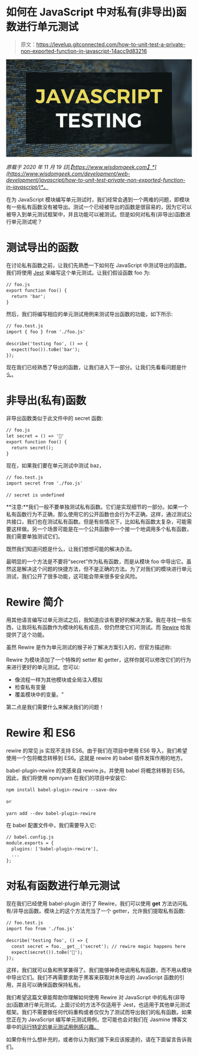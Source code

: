 # 如何在 JavaScript 中对私有(非导出)函数进行单元测试

> 原文：<https://levelup.gitconnected.com/how-to-unit-test-a-private-non-exported-function-in-javascript-14acc9d83216>

![](img/74fcda31272aefa87e2783811b8b28fb.png)

*原载于 2020 年 11 月 19 日*[*【https://www.wisdomgeek.com】*](https://www.wisdomgeek.com/development/web-development/javascript/how-to-unit-test-private-non-exported-function-in-javascript/)*。*

在为 JavaScript 模块编写单元测试时，我们经常会遇到一个两难的问题，即模块有一些私有函数没有被导出。测试一个已经被导出的函数是很容易的，因为它可以被导入到单元测试框架中，并且功能可以被测试。但是如何对私有(非导出)函数进行单元测试呢？

# 测试导出的函数

在讨论私有函数之前，让我们先熟悉一下如何在 JavaScript 中测试导出的函数。我们将使用 [Jest](https://www.wisdomgeek.com/development/web-development/how-to-setup-jest-typescript-babel-webpack-project/) 来编写这个单元测试。让我们假设函数 foo 为:

```
// foo.js
export function foo() {
  return 'bar';
}
```

然后，我们将编写相应的单元测试用例来测试导出函数的功能，如下所示:

```
// foo.test.js
import { foo } from './foo.js'

describe('testing foo', () => {
  expect(foo()).toBe('bar');
});
```

现在我们已经熟悉了导出的函数，让我们进入下一部分。让我们先看看问题是什么。

# 非导出(私有)函数

非导出函数类似于此文件中的 secret 函数:

```
// foo.js
let secret = () => '🤫'
export function foo() {
  return secret();
}
```

现在，如果我们要在单元测试中测试 baz，

```
// foo.test.js
import secret from './foo.js'

// secret is undefined
```

**注意:**我们一般不要单独测试私有函数。它们是实现细节的一部分。如果一个私有函数行为不正确，那么使用它的公开函数也会行为不正确。这样，通过测试公共接口，我们也在测试私有函数。但是有些情况下，比如私有函数太复杂，可能需要这样做。另一个场景可能是在一个公共函数中一个接一个地调用多个私有函数，我们需要单独测试它们。

既然我们知道问题是什么，让我们想想可能的解决办法。

最明显的一个方法是不要将“secret”作为私有函数，而是从模块 foo 中导出它。虽然这是解决这个问题的快捷方法，但不是正确的方法。为了对我们的模块进行单元测试，我们公开了很多功能，这可能会带来很多安全风险。

# Rewire 简介

用其他语言编写过单元测试之后，我知道应该有更好的解决方案。我在寻找一些东西，让我将私有函数作为模块的私有成员，但仍然使它们可测试。而 [Rewire](https://www.npmjs.com/package/rewire) 给我提供了这个功能。

虽然 Rewire 是作为单元测试的猴子补丁解决方案引入的，但官方描述称:

Rewire 为模块添加了一个特殊的 setter 和 getter，这样你就可以修改它们的行为来进行更好的单元测试。您可以:

*   像流程一样为其他模块或全局注入模拟
*   检查私有变量
*   覆盖模块中的变量。"

第二点是我们需要什么来解决我们的问题！

# Rewire 和 ES6

rewire 的常见 js 实现不支持 ES6。由于我们在项目中使用 ES6 导入，我们希望使用一个包将概念转移到 ES6。这就是 rewire 的 babel 插件发挥作用的地方。

babel-plugin-rewire 的灵感来自 rewire.js，并使用 babel 将概念转移到 ES6。因此，我们将使用 npm/yarn 在我们的项目中安装它:

```
npm install babel-plugin-rewire --save-dev

or

yarn add --dev babel-plugin-rewire
```

在 babel 配置文件中，我们需要导入它:

```
// babel.config.js
module.exports = {
  plugins: ['babel-plugin-rewire'],
  ...
};
```

# 对私有函数进行单元测试

现在我们已经使用 babel-plugin 进行了 Rewire，我们可以使用 __get__ 方法访问私有/非导出函数。模块上的这个方法充当了一个 getter，允许我们提取私有函数:

```
// foo.test.js
import foo from './foo.js'

describe('testing foo', () => {
  const secret = foo.__get__('secret'); // rewire magic happens here
  expect(secret()).toBe('🤫');
});
```

这样，我们就可以鱼和熊掌兼得了。我们能够神奇地调用私有函数，而不用从模块中导出它们。我们不再需要求助于黑客来获取对未导出的 JavaScript 函数的引用，并且可以确保函数保持私有。

我们希望这篇文章能帮助你理解如何使用 Rewire 对 JavaScript 中的私有(非导出)函数进行单元测试。上面讨论的方法不仅适用于 Jest，也适用于其他单元测试框架。我们不需要做任何代码重构或者仅仅为了测试而导出我们的私有函数。如果您正在为 JavaScript 编写单元测试用例，您可能也会对我们在 Jasmine 博客文章中的[运行特定的单元测试用例感兴趣。](https://www.wisdomgeek.com/development/web-development/javascript/running-specific-test-cases-in-jasmine/)

如果你有什么想补充的，或者你认为我们接下来应该报道的，请在下面留言告诉我们。